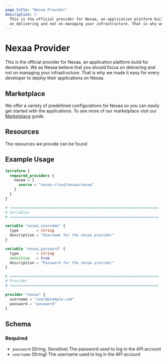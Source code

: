 ```yaml
---
page_title: "Nexaa Provider"
description: |-
  This is the official provider for Nexaa, an application platform build for developers. We as Nexaa believe that you should focus
  on delivering and not on managing your infrastructure. That is why we made it easy for every developer to deploy their applications on Nexaa.
---
```


# Nexaa Provider

This is the official provider for Nexaa, an application platform build for developers. We as Nexaa believe that you should focus
on delivering and not on managing your infrastructure. That is why we made it easy for every developer to deploy their applications on Nexaa.

## Marketplace
We offer a variety of predefined configurations for Nexaa so you can easily get started with the applications. To see more of our marketplace visit our [Marketplace][2] guide.

## Resources
The resources we provide can be found 

## Example Usage

```terraform
terraform {
  required_providers {
    nexaa = {
      source = "nexaa-cloud/nexaa/nexaa"
    }
  }
}

# ===================================================================
# Variables
# ===================================================================

variable "nexaa_username" {
  type        = string
  description = "Username for the nexaa provider"
}

variable "nexaa_password" {
  type        = string
  sensitive   = true
  description = "Password for the nexaa provider"
}

# ===================================================================
# Provider
# ===================================================================

provider "nexaa" {
  username = "user@example.com"
  password = "password"
}
```

<!-- schema generated by tfplugindocs -->
## Schema

### Required

- `password` (String, Sensitive) The password used to log in the API account
- `username` (String) The username used to log in the API account

[1]: https://docs.nexaa.io/?utm_source=terraform
[2]: guides/marketplace.md